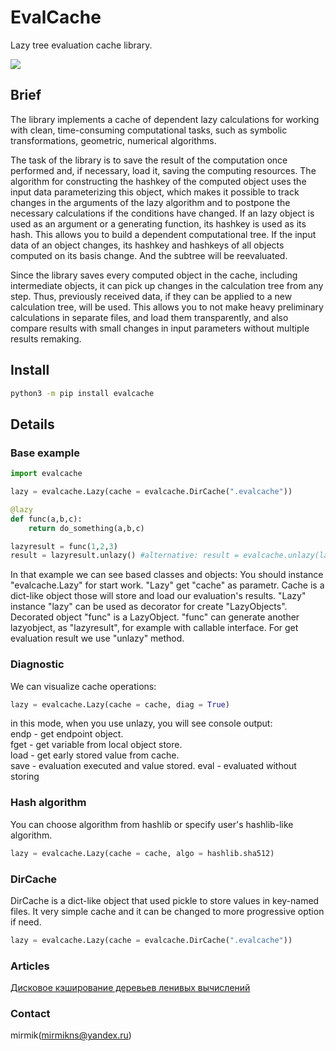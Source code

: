 # EvalCache
Lazy tree evaluation cache library.

![](https://travis-ci.com/mirmik/evalcache.svg?branch=master)

## Brief
The library implements a cache of dependent lazy calculations for working with clean, time-consuming computational tasks, such as symbolic transformations, geometric, numerical algorithms.

The task of the library is to save the result of the computation once performed and, if necessary, load it, saving the computing resources. The algorithm for constructing the hashkey of the computed object uses the input data parameterizing this object, which makes it possible to track changes in the arguments of the lazy algorithm and to postpone the necessary calculations if the conditions have changed. If an lazy object is used as an argument or a generating function, its hashkey is used as its hash. This allows you to build a dependent computational tree. If the input data of an object changes, its hashkey and hashkeys of all objects computed on its basis change. And the subtree will be reevaluated.

Since the library saves every computed object in the cache, including intermediate objects, it can pick up changes in the calculation tree from any step. Thus, previously received data, if they can be applied to a new calculation tree, will be used. This allows you to not make heavy preliminary calculations in separate files, and load them transparently, and also compare results with small changes in input parameters without multiple results remaking.

## Install
```sh
python3 -m pip install evalcache
```

## Details
### Base example
```python
import evalcache

lazy = evalcache.Lazy(cache = evalcache.DirCache(".evalcache"))

@lazy
def func(a,b,c):
    return do_something(a,b,c)

lazyresult = func(1,2,3)
result = lazyresult.unlazy() #alternative: result = evalcache.unlazy(lazyresult)
```

In that example we can see based classes and objects:
You should instance "evalcache.Lazy" for start work. "Lazy" get "cache" as parametr. Cache is a dict-like object those will store and load our evaluation's results. "Lazy" instance "lazy" can be used as decorator for create "LazyObjects". Decorated object "func" is a LazyObject. "func" can generate another lazyobject, as "lazyresult", for example with callable interface. For get evaluation result we use "unlazy" method.

### Diagnostic  
We can visualize cache operations:
```python
lazy = evalcache.Lazy(cache = cache, diag = True)
```
in this mode, when you use unlazy, you will see console output:  
endp - get endpoint object.  
fget - get variable from local object store.  
load - get early stored value from cache.  
save - evaluation executed and value stored.
eval - evaluated without storing

### Hash algorithm  
You can choose algorithm from hashlib or specify user's hashlib-like algorithm.
```python
lazy = evalcache.Lazy(cache = cache, algo = hashlib.sha512)
```

### DirCache
DirCache is a dict-like object that used pickle to store values in key-named files.
It very simple cache and it can be changed to more progressive option if need. 
```python
lazy = evalcache.Lazy(cache = evalcache.DirCache(".evalcache"))
```  
### Articles
[Дисковое кэширование деревьев ленивых вычислений](https://habr.com/post/422937/)

### Contact
mirmik(mirmikns@yandex.ru)
